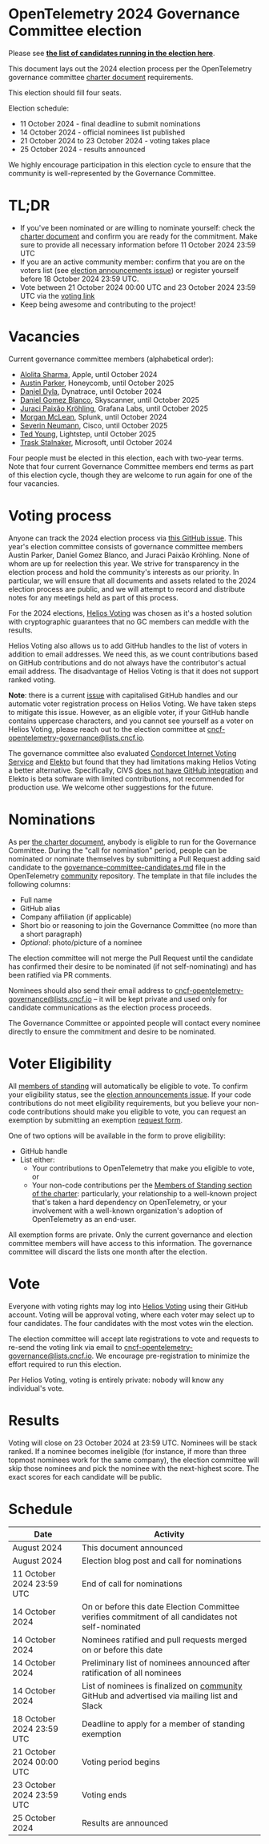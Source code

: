 # OpenTelemetry 2024 Governance Committee election

Please see **[the list of candidates running in the election here](./governance-committee-candidates.md)**.

This document lays out the 2024 election process per the OpenTelemetry governance committee [charter document](../../governance-charter.md#eligibility-for-candidacy) requirements.

This election should fill four seats.

Election schedule:

* 11 October 2024 - final deadline to submit nominations
* 14 October 2024 - official nominees list published
* 21 October 2024 to 23 October 2024 - voting takes place
* 25 October 2024 - results announced

We highly encourage participation in this election cycle to ensure that the community is well-represented by the Governance Committee.

# TL;DR

* If you've been nominated or are willing to nominate yourself: check the [charter document](../../governance-charter.md) and confirm you are ready for the commitment. Make sure to provide all necessary information before 11 October 2024 23:59 UTC
* If you are an active community member: confirm that you are on the voters list (see [election announcements issue](https://github.com/open-telemetry/community/issues/2329)) or register yourself before 18 October 2024 23:59 UTC.
* Vote between 21 October 2024 00:00 UTC and 23 October 2024 23:59 UTC via the [voting link](https://vote.heliosvoting.org/helios/elections/176e7ca8-647d-11ef-9b9a-2a30e2a223da/view)
* Keep being awesome and contributing to the project!

# Vacancies

Current governance committee members (alphabetical order):

- [Alolita Sharma](https://github.com/alolita), Apple, until October 2024
- [Austin Parker](https://github.com/austinlparker), Honeycomb, until October 2025
- [Daniel Dyla](https://github.com/dyladan), Dynatrace, until October 2024
- [Daniel Gomez Blanco](https://github.com/danielgblanco), Skyscanner, until October 2025
- [Juraci Paixão Kröhling](https://github.com/jpkrohling), Grafana Labs, until October 2025
- [Morgan McLean](https://github.com/mtwo), Splunk, until October 2024
- [Severin Neumann](https://github.com/svrnm), Cisco, until October 2025
- [Ted Young](https://github.com/tedsuo), Lightstep, until October 2025
- [Trask Stalnaker](https://github.com/trask), Microsoft, until October 2024

Four people must be elected in this election, each with two-year terms. Note that four current Governance Committee members end terms as part of this election cycle, though they are welcome to run again for one of the four vacancies.

# Voting process

Anyone can track the 2024 election process via [this GitHub issue](https://github.com/open-telemetry/community/issues/2329). This year's election committee consists of governance committee members Austin Parker, Daniel Gomez Blanco, and Juraci Paixão Kröhling. None of whom are up for reelection this year.
We strive for transparency in the election process and hold the community's interests as our priority. In particular, we will ensure that all documents and assets related to the 2024 election process are public, and we will attempt to record and distribute notes for any meetings held as part of this process.

For the 2024 elections, [Helios Voting](https://vote.heliosvoting.org/) was chosen as it's a hosted solution with cryptographic guarantees that no GC members can meddle with the results. 

Helios Voting also allows us to add GitHub handles to the list of voters in addition to email addresses. We need this, as we count contributions based on GitHub contributions and do not always have the contributor's actual email address. The disadvantage of Helios Voting is that it does not support ranked voting.

**Note**: there is a current [issue](https://github.com/benadida/helios-server/issues/362) with capitalised GitHub handles and our automatic voter registration process on Helios Voting. We have taken steps to mitigate this issue. However, as an eligible voter, if your GitHub handle contains uppercase characters, and you cannot see yourself as a voter on Helios Voting, please reach out to the election committee at  [cncf-opentelemetry-governance@lists.cncf.io](mailto:cncf-opentelemetry-governance@lists.cncf.io).

The governance committee also evaluated [Condorcet Internet Voting Service](https://civs1.civs.us/) and [Elekto](https://elekto.dev/) but found that they had limitations making Helios Voting a better alternative. Specifically, CIVS [does not have GitHub integration](https://github.com/andrewcmyers/civs/issues/11) and Elekto is beta software with limited contributions, not recommended for production use. We welcome other suggestions for the future.

# Nominations

As per [the charter document](../../governance-charter.md#eligibility-for-candidacy), anybody is eligible to run for the Governance Committee. During the "call for nomination" period, people can be nominated or nominate themselves by submitting a Pull Request adding said candidate to the [governance-committee-candidates.md](./governance-committee-candidates.md) file in the OpenTelemetry [community](https://github.com/open-telemetry/community) repository. The template in that file includes the following columns:

* Full name
* GitHub alias
* Company affiliation (if applicable)
* Short bio or reasoning to join the Governance Committee (no more than a short paragraph)
* _Optional_: photo/picture of a nominee

The election committee will not merge the Pull Request until the candidate has confirmed their desire to be nominated (if not self-nominating) and has been ratified via PR comments.

Nominees should also send their email address to [cncf-opentelemetry-governance@lists.cncf.io](mailto:cncf-opentelemetry-governance@lists.cncf.io) – it will be kept private and used only for candidate communications as the election process proceeds.

The Governance Committee or appointed people will contact every nominee directly to ensure the commitment and desire to be nominated.

# Voter Eligibility

All [members of standing](../../governance-charter.md#members-of-standing) will automatically be eligible to vote. To confirm your eligibility status, see the [election announcements issue](https://github.com/open-telemetry/community/issues/2329). If your code contributions do not meet eligibility requirements, but you believe your non-code contributions should make you eligible to vote, you can request an exemption by submitting an exemption [request form](https://forms.gle/LBvyRpNwZvqcJxUbA).

One of two options will be available in the form to prove eligibility:

* GitHub handle
* List either:
  * Your contributions to OpenTelemetry that make you eligible to vote, or
  * Your non-code contributions per the [Members of Standing section of the charter](../../governance-charter.md#members-of-standing): particularly, your relationship to a well-known project that's taken a hard dependency on OpenTelemetry, or your involvement with a well-known organization's adoption of OpenTelemetry as an end-user.

All exemption forms are private. Only the current governance and election committee members will have access to this information. The governance committee will discard the lists one month after the election.

# Vote

Everyone with voting rights may log into [Helios Voting](https://vote.heliosvoting.org/helios/elections/176e7ca8-647d-11ef-9b9a-2a30e2a223da/view) using their GitHub account. Voting will be approval voting, where each voter may select up to four candidates. The four candidates with the most votes win the election.

The election committee will accept late registrations to vote and requests to re-send the voting link via email to [cncf-opentelemetry-governance@lists.cncf.io](mailto:cncf-opentelemetry-governance@lists.cncf.io). We encourage pre-registration to minimize the effort required to run this election.

Per Helios Voting, voting is entirely private: nobody will know any individual's vote.

# Results

Voting will close on 23 October 2024 at 23:59 UTC. Nominees will be stack ranked. If a nominee becomes ineligible (for instance, if more than three topmost nominees work for the same company), the election committee will skip those nominees and pick the nominee with the next-highest score. The exact scores for each candidate will be public.

# Schedule

| Date                      | Activity                                                                                                                                   |
|---------------------------|--------------------------------------------------------------------------------------------------------------------------------------------|
| August 2024               | This document announced                                                                                                                    |
| August 2024               | Election blog post and call for nominations                                                                                                |
| 11 October 2024 23:59 UTC | End of call for nominations                                                                                                                |
| 14 October 2024           | On or before this date Election Committee verifies commitment of all candidates not self-nominated                                         |
| 14 October 2024           | Nominees ratified and pull requests merged on or before this date                                                                          |
| 14 October 2024           | Preliminary list of nominees announced after ratification of all nominees                                                                  |
| 14 October 2024           | List of nominees is finalized on [community](https://github.com/open-telemetry/community) GitHub and advertised via mailing list and Slack |
| 18 October 2024 23:59 UTC | Deadline to apply for a member of standing exemption                                                                                       |
| 21 October 2024 00:00 UTC | Voting period begins                                                                                                                       |
| 23 October 2024 23:59 UTC | Voting ends                                                                                                                                |
| 25 October 2024           | Results are announced                                                                                                                      |
